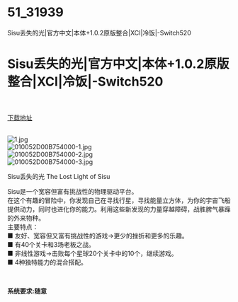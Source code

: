# 51_31939
Sisu丢失的光|官方中文|本体+1.0.2原版整合|XCI|冷饭|-Switch520
# Sisu丢失的光|官方中文|本体+1.0.2原版整合|XCI|冷饭|-Switch520
 <br/></br>
[下载地址](https://www.switch520.cc/article/31939 "下载地址")
<br/></br>

<p><img title="1.jpg" src="https://www.switch520.cc/muke_img/2022_05_28_d5402bacd45ce.jpg" alt="1.jpg"><br>
<img title="010052D00B754000-1.jpg" src="https://www.switch520.cc/muke_img/2022_05_28_3f36aa7982033.jpg" alt="010052D00B754000-1.jpg"><br>
<img title="010052D00B754000-2.jpg" src="https://www.switch520.cc/muke_img/2022_05_28_f469dae85aedd.jpg" alt="010052D00B754000-2.jpg"><br>
<img title="010052D00B754000-3.jpg" src="https://www.switch520.cc/muke_img/2022_05_28_66d28263992e8.jpg" alt="010052D00B754000-3.jpg"></p>
<p>Sisu丢失的光 The Lost Light of Sisu</p>
<p>Sisu是一个宽容但富有挑战性的物理驱动平台。<br>
在这个有趣的冒险中，你发现自己在寻找行星，寻找能量立方体，为你的宇宙飞船提供动力，同时也进化你的能力。利用这些新发现的力量穿越障碍，战胜脾气暴躁的外来物种。<br>
主要特点：<br>
■ 友好、宽容但又富有挑战性的游戏-&gt;更少的挫折和更多的乐趣。<br>
■ 有40个关卡和3场老板之战。<br>
■ 非线性游戏-&gt;击败每个星球20个关卡中的10个，继续游戏。<br>
■ 4种独特能力的混合搭配。</p>
<p>&nbsp;</p>
<p><strong>系统要求:随意</strong></p>



